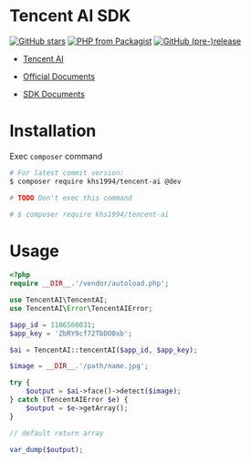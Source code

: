 # Tencent AI SDK

[![GitHub stars](https://img.shields.io/github/stars/khs1994-php/tencent-ai.svg?style=social&label=Stars)](https://github.com/khs1994-php/tencent-ai) [![PHP from Packagist](https://img.shields.io/packagist/php-v/khs1994/tencent-ai.svg)](https://packagist.org/packages/khs1994/tencent-ai) [![GitHub (pre-)release](https://img.shields.io/github/release/khs1994-php/tencent-ai/all.svg)](https://github.com/khs1994-php/tencent-ai/releases)

- [Tencent AI](https://ai.qq.com)

- [Official Documents](https://ai.qq.com/doc/index.shtml)

- [SDK Documents](https://github.com/khs1994-php/tencent-ai/tree/master/docs)

# Installation

Exec `composer` command

```bash
# For latest commit version:
$ composer require khs1994/tencent-ai @dev

# TODO Don't exec this command

# $ composer require khs1994/tencent-ai
```

# Usage

```php
<?php
require __DIR__.'/vendor/autoload.php';

use TencentAI\TencentAI;
use TencentAI\Error\TencentAIError;

$app_id = 1106560031;
$app_key = 'ZbRY9cf72TbDO0xb';

$ai = TencentAI::tencentAI($app_id, $app_key);

$image = __DIR__.'/path/name.jpg';

try {
    $output = $ai->face()->detect($image);
} catch (TencentAIError $e) {
    $output = $e->getArray();
}

// default return array

var_dump($output);
```
